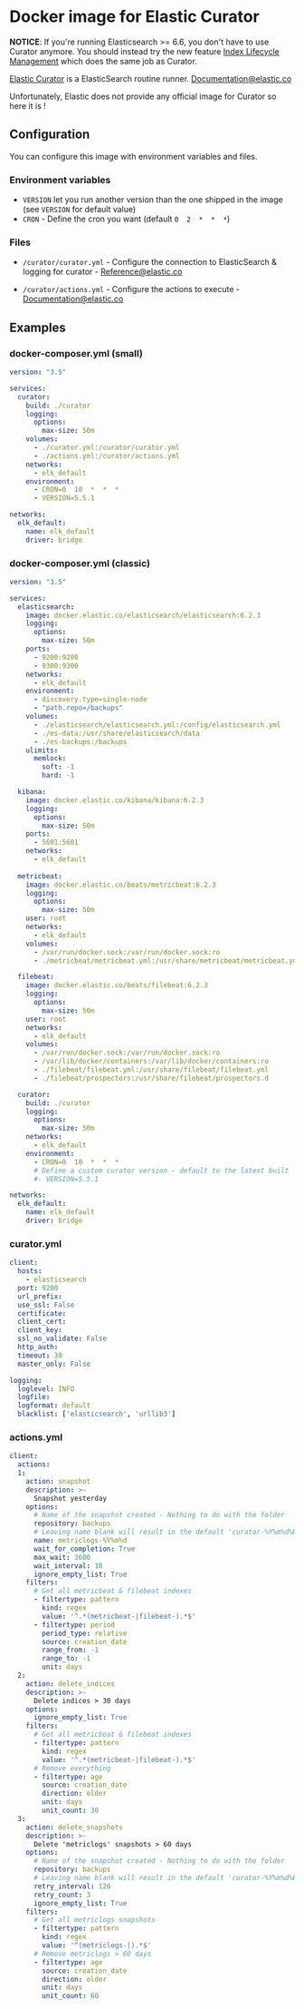 # Docker image for Elastic Curator

**NOTICE**: If you're running Elasticsearch >= 6.6, you don't have to use Curator anymore. You should instead try the new feature [Index Lifecycle Management](https://www.elastic.co/guide/en/elasticsearch/reference/current/index-lifecycle-management.html) which does the same job as Curator.

[Elastic Curator](https://www.elastic.co/guide/en/elasticsearch/client/curator/current/about.html) is a ElasticSearch routine runner. [Documentation@elastic.co](https://www.elastic.co/guide/en/elasticsearch/client/curator/current/index.html)

Unfortunately, Elastic does not provide any official image for Curator so here it is !

## Configuration

You can configure this image with environment variables and files.

### Environment variables

* `VERSION` let you run another version than the one shipped in the image (see `VERSION` for default value)
* `CRON` - Define the cron you want (default `0  2  *  *  *`)

### Files

* `/curator/curator.yml` - Configure the connection to ElasticSearch & logging for curator - [Reference@elastic.co](https://www.elastic.co/guide/en/elasticsearch/client/curator/current/configfile.html)

* `/curator/actions.yml` - Configure the actions to execute - [Documentation@elastic.co](https://www.elastic.co/guide/en/elasticsearch/client/curator/current/actions.html)

## Examples

### docker-composer.yml (small)
```yaml
version: "3.5"

services:
  curator:
    build: ./curator
    logging:
      options:
        max-size: 50m
    volumes:
      - ./curator.yml:/curator/curator.yml
      - ./actions.yml:/curator/actions.yml
    networks:
      - elk_default
    environment:
      - CRON=0  10  *  *  *
      - VERSION=5.5.1

networks:
  elk_default:
    name: elk_default
    driver: bridge
```

### docker-composer.yml (classic)
```yaml
version: "3.5"

services:
  elasticsearch:
    image: docker.elastic.co/elasticsearch/elasticsearch:6.2.3
    logging:
      options:
        max-size: 50m
    ports:
      - 9200:9200
      - 9300:9300
    networks:
      - elk_default
    environment:
      - discovery.type=single-node
      - "path.repo=/backups"
    volumes:
      - ./elasticsearch/elasticsearch.yml:/config/elasticsearch.yml
      - ./es-data:/usr/share/elasticsearch/data
      - ./es-backups:/backups
    ulimits:
      memlock:
        soft: -1
        hard: -1

  kibana:
    image: docker.elastic.co/kibana/kibana:6.2.3
    logging:
      options:
        max-size: 50m
    ports:
      - 5601:5601
    networks:
      - elk_default
  
  metricbeat:
    image: docker.elastic.co/beats/metricbeat:6.2.3
    logging:
      options:
        max-size: 50m
    user: root
    networks:
      - elk_default
    volumes:
      - /var/run/docker.sock:/var/run/docker.sock:ro
      - ./metricbeat/metricbeat.yml:/usr/share/metricbeat/metricbeat.yml

  filebeat:
    image: docker.elastic.co/beats/filebeat:6.2.3
    logging:
      options:
        max-size: 50m
    user: root
    networks:
      - elk_default
    volumes:
      - /var/run/docker.sock:/var/run/docker.sock:ro
      - /var/lib/docker/containers:/var/lib/docker/containers:ro
      - ./filebeat/filebeat.yml:/usr/share/filebeat/filebeat.yml
      - ./filebeat/prospectors:/usr/share/filebeat/prospectors.d

  curator:
    build: ./curator
    logging:
      options:
        max-size: 50m
    networks:
      - elk_default
    environment:
      - CRON=0  10  *  *  *
      # Define a custom curator version - default to the latest built
      #- VERSION=5.5.1

networks:
  elk_default:
    name: elk_default
    driver: bridge
```

### curator.yml
```yaml
client:
  hosts:
    - elasticsearch
  port: 9200
  url_prefix:
  use_ssl: False
  certificate:
  client_cert:
  client_key:
  ssl_no_validate: False
  http_auth:
  timeout: 30
  master_only: False

logging:
  loglevel: INFO
  logfile:
  logformat: default
  blacklist: ['elasticsearch', 'urllib3']
```

### actions.yml
```yaml
client:
  actions:
  1:
    action: snapshot
    description: >-
      Snapshot yesterday
    options:
      # Name of the snapshot created - Nothing to do with the folder
      repository: backups
      # Leaving name blank will result in the default 'curator-%Y%m%d%H%M%S'
      name: metriclogs-%Y%m%d
      wait_for_completion: True
      max_wait: 3600
      wait_interval: 10
      ignore_empty_list: True
    filters:
      # Get all metricbeat & filebeat indexes
      - filtertype: pattern
        kind: regex
        value: '^.*(metricbeat-|filebeat-).*$'
      - filtertype: period
        period_type: relative
        source: creation_date
        range_from: -1
        range_to: -1
        unit: days
  2:
    action: delete_indices
    description: >-
      Delete indices > 30 days
    options:
      ignore_empty_list: True
    filters:
      # Get all metricbeat & filebeat indexes
      - filtertype: pattern
        kind: regex  
        value: '^.*(metricbeat-|filebeat-).*$'
      # Remove everything
      - filtertype: age
        source: creation_date
        direction: older
        unit: days
        unit_count: 30
  3:
    action: delete_snapshots
    description: >-
      Delete 'metriclogs' snapshots > 60 days
    options:
      # Name of the snapshot created - Nothing to do with the folder
      repository: backups
      # Leaving name blank will result in the default 'curator-%Y%m%d%H%M%S'
      retry_interval: 120
      retry_count: 3
      ignore_empty_list: True
    filters:
      # Get all metriclogs snapshots
      - filtertype: pattern
        kind: regex
        value: '^(metriclogs-|).*$'
      # Remove metriclogs > 60 days
      - filtertype: age
        source: creation_date
        direction: older
        unit: days
        unit_count: 60
```
